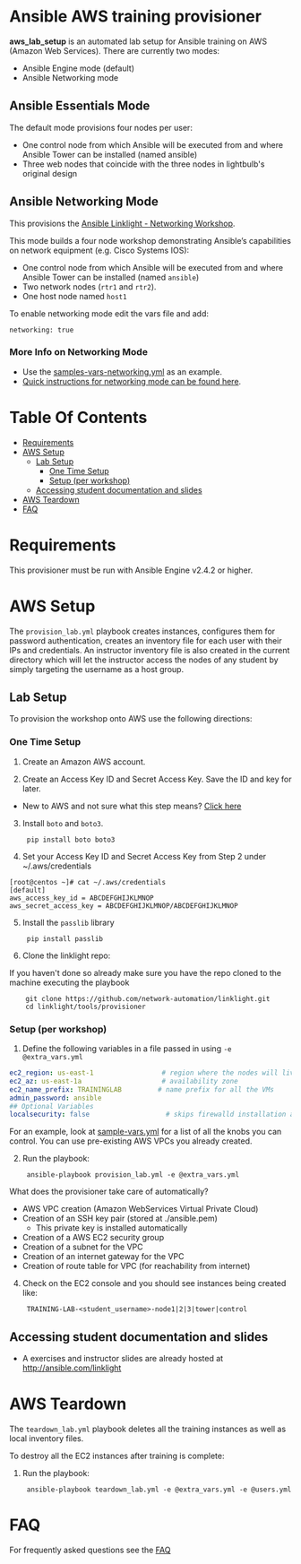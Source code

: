 # Ansible AWS training provisioner
**aws_lab_setup** is an automated lab setup for Ansible training on AWS (Amazon Web Services).  There are currently two modes:
 - Ansible Engine mode (default)
 - Ansible Networking mode

## Ansible Essentials Mode
The default mode provisions four nodes per user:
* One control node from which Ansible will be executed from and where Ansible Tower can be installed (named ansible)
* Three web nodes that coincide with the three nodes in lightbulb's original design

## Ansible Networking Mode
This provisions the [Ansible Linklight - Networking Workshop](../exercises/networking).  

This mode builds a four node workshop demonstrating Ansible’s capabilities on network equipment (e.g. Cisco Systems IOS):
* One control node from which Ansible will be executed from and where Ansible Tower can be installed (named `ansible`)
* Two network nodes (`rtr1` and `rtr2`).
* One host node named `host1`

To enable networking mode edit the vars file and add:
```
networking: true
```
### More Info on Networking Mode

- Use the [samples-vars-networking.yml](samples-vars-networking.yml) as an example.  
- [Quick instructions for networking mode can be found here](network_quick_instructions.md).

# Table Of Contents
- [Requirements](#requirements)
- [AWS Setup](#aws-setup)
  - [Lab Setup](#lab-setup)
    - [One Time Setup](#one-time-setup)
    - [Setup (per workshop)](#setup-per-workshop)
  - [Accessing student documentation and slides](#Accessing-student-documentation-and-slides)
- [AWS Teardown](#aws-teardown)
- [FAQ](../docs/faq.md)

# Requirements

This provisioner  must be run with Ansible Engine v2.4.2 or higher.

# AWS Setup
The `provision_lab.yml` playbook creates instances, configures them for password authentication, creates an inventory file for each user with their IPs and credentials. An instructor inventory file is also created in the current directory which will let the instructor access the nodes of any student by simply targeting the username as a host group.

## Lab Setup
To provision the workshop onto AWS use the following directions:

### One Time Setup

1. Create an Amazon AWS account.

2. Create an Access Key ID and Secret Access Key.  Save the ID and key for later.

  - New to AWS and not sure what this step means?  [Click here](aws-directions/AWSHELP.md)

3. Install `boto` and `boto3`.

        pip install boto boto3

4. Set your Access Key ID and Secret Access Key from Step 2 under ~/.aws/credentials

```
[root@centos ~]# cat ~/.aws/credentials
[default]
aws_access_key_id = ABCDEFGHIJKLMNOP
aws_secret_access_key = ABCDEFGHIJKLMNOP/ABCDEFGHIJKLMNOP
```

5. Install the `passlib` library

        pip install passlib

6. Clone the linklight repo:

If you haven't done so already make sure you have the repo cloned to the machine executing the playbook

        git clone https://github.com/network-automation/linklight.git
        cd linklight/tools/provisioner

### Setup (per workshop)

1. Define the following variables in a file passed in using `-e @extra_vars.yml`

```yml
ec2_region: us-east-1                 # region where the nodes will live
ec2_az: us-east-1a                    # availability zone
ec2_name_prefix: TRAININGLAB         # name prefix for all the VMs
admin_password: ansible
## Optional Variables
localsecurity: false                   # skips firewalld installation and SE Linux when false
```

For an example, look at [sample-vars.yml](sample-vars.yml) for a list of all the knobs you can control.  You can use pre-existing AWS VPCs you already created.

2. Run the playbook:

        ansible-playbook provision_lab.yml -e @extra_vars.yml

What does the provisioner take care of automatically?
- AWS VPC creation (Amazon WebServices Virtual Private Cloud)
- Creation of an SSH key pair (stored at ./ansible.pem)
  - This private key is installed automatically
- Creation of a AWS EC2 security group
- Creation of a subnet for the VPC
- Creation of an internet gateway for the VPC
- Creation of route table for VPC (for reachability from internet)

4. Check on the EC2 console and you should see instances being created like:

        TRAINING-LAB-<student_username>-node1|2|3|tower|control

## Accessing student documentation and slides

  * A exercises and instructor slides are already hosted at http://ansible.com/linklight

# AWS Teardown

The `teardown_lab.yml` playbook deletes all the training instances as well as local inventory files.

To destroy all the EC2 instances after training is complete:

1. Run the playbook:

        ansible-playbook teardown_lab.yml -e @extra_vars.yml -e @users.yml

# FAQ
For frequently asked questions see the [FAQ](../docs/faq.md)
